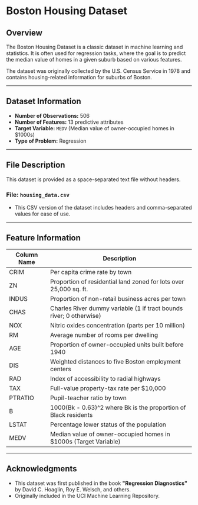 # Boston Housing Dataset

## Overview
The Boston Housing Dataset is a classic dataset in machine learning and statistics. It is often used for regression tasks, where the goal is to predict the median value of homes in a given suburb based on various features.

The dataset was originally collected by the U.S. Census Service in 1978 and contains housing-related information for suburbs of Boston.

---

## Dataset Information
- **Number of Observations:** 506
- **Number of Features:** 13 predictive attributes
- **Target Variable:** `MEDV` (Median value of owner-occupied homes in $1000s)
- **Type of Problem:** Regression

---

## File Description
This dataset is provided as a space-separated text file without headers.

### File: `housing_data.csv`
- This CSV version of the dataset includes headers and comma-separated values for ease of use.

---

## Feature Information
| Column Name | Description |
|-------------|-------------|
| CRIM        | Per capita crime rate by town |
| ZN          | Proportion of residential land zoned for lots over 25,000 sq. ft. |
| INDUS       | Proportion of non-retail business acres per town |
| CHAS        | Charles River dummy variable (1 if tract bounds river; 0 otherwise) |
| NOX         | Nitric oxides concentration (parts per 10 million) |
| RM          | Average number of rooms per dwelling |
| AGE         | Proportion of owner-occupied units built before 1940 |
| DIS         | Weighted distances to five Boston employment centers |
| RAD         | Index of accessibility to radial highways |
| TAX         | Full-value property-tax rate per $10,000 |
| PTRATIO     | Pupil-teacher ratio by town |
| B           | 1000(Bk - 0.63)^2 where Bk is the proportion of Black residents |
| LSTAT       | Percentage lower status of the population |
| MEDV        | Median value of owner-occupied homes in $1000s (Target Variable) |

---
## Acknowledgments
- This dataset was first published in the book **"Regression Diagnostics"** by David C. Hoaglin, Roy E. Welsch, and others.
- Originally included in the UCI Machine Learning Repository.

